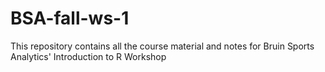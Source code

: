 # BSA-fall-ws-1
This repository contains all the course material and notes for Bruin Sports Analytics' Introduction to R Workshop

